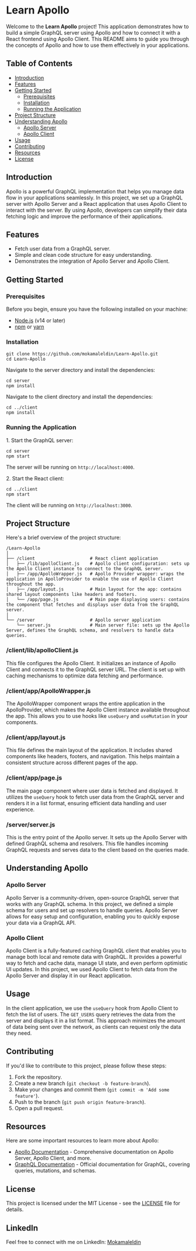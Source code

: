<!DOCTYPE html>
<html lang="en">
<head>
    <meta charset="UTF-8">
    <meta name="viewport" content="width=device-width, initial-scale=1.0">
</head>
<body>

<h1>Learn Apollo</h1>

<p>Welcome to the <strong>Learn Apollo</strong> project! This application demonstrates how to build a simple GraphQL server using Apollo and how to connect it with a React frontend using Apollo Client. This README aims to guide you through the concepts of Apollo and how to use them effectively in your applications.</p>

<h2>Table of Contents</h2>
<ul>
    <li><a href="#introduction">Introduction</a></li>
    <li><a href="#features">Features</a></li>
    <li><a href="#getting-started">Getting Started</a>
        <ul>
            <li><a href="#prerequisites">Prerequisites</a></li>
            <li><a href="#installation">Installation</a></li>
            <li><a href="#running-the-application">Running the Application</a></li>
        </ul>
    </li>
    <li><a href="#project-structure">Project Structure</a></li>
    <li><a href="#understanding-apollo">Understanding Apollo</a>
        <ul>
            <li><a href="#apollo-server">Apollo Server</a></li>
            <li><a href="#apollo-client">Apollo Client</a></li>
        </ul>
    </li>
    <li><a href="#usage">Usage</a></li>
    <li><a href="#contributing">Contributing</a></li>
    <li><a href="#resources">Resources</a></li>
    <li><a href="#license">License</a></li>
</ul>

<h2 id="introduction">Introduction</h2>
<p>Apollo is a powerful GraphQL implementation that helps you manage data flow in your applications seamlessly. In this project, we set up a GraphQL server with Apollo Server and a React application that uses Apollo Client to interact with the server. By using Apollo, developers can simplify their data fetching logic and improve the performance of their applications.</p>

<h2 id="features">Features</h2>
<ul>
    <li>Fetch user data from a GraphQL server.</li>
    <li>Simple and clean code structure for easy understanding.</li>
    <li>Demonstrates the integration of Apollo Server and Apollo Client.</li>
</ul>

<h2 id="getting-started">Getting Started</h2>

<h3 id="prerequisites">Prerequisites</h3>
<p>Before you begin, ensure you have the following installed on your machine:</p>
<ul>
    <li><a href="https://nodejs.org/en/download/">Node.js</a> (v14 or later)</li>
    <li><a href="https://www.npmjs.com/get-npm">npm</a> or <a href="https://yarnpkg.com/getting-started/install">yarn</a></li>
</ul>

<h3 id="installation">Installation</h3>
<pre><code>git clone https://github.com/mokamaleldin/Learn-Apollo.git
cd Learn-Apollo
</code></pre>
<p>Navigate to the server directory and install the dependencies:</p>
<pre><code>cd server
npm install
</code></pre>
<p>Navigate to the client directory and install the dependencies:</p>
<pre><code>cd ../client
npm install
</code></pre>

<h3 id="running-the-application">Running the Application</h3>
<p>1. Start the GraphQL server:</p>
<pre><code>cd server
npm start
</code></pre>
<p>The server will be running on <code>http://localhost:4000</code>.</p>
<p>2. Start the React client:</p>
<pre><code>cd ../client
npm start
</code></pre>
<p>The client will be running on <code>http://localhost:3000</code>.</p>

<h2 id="project-structure">Project Structure</h2>
<p>Here's a brief overview of the project structure:</p>
<pre><code>/Learn-Apollo
│
├── /client                     # React client application
│   ├── /lib/apolloClient.js    # Apollo client configuration: sets up the Apollo Client instance to connect to the GraphQL server.
│   ├── /app/ApolloWrapper.js   # Apollo Provider wrapper: wraps the application in ApolloProvider to enable the use of Apollo Client throughout the app.
│   ├── /app/layout.js          # Main layout for the app: contains shared layout components like headers and footers.
│   └── /app/page.js            # Main page displaying users: contains the component that fetches and displays user data from the GraphQL server.
│
└── /server                     # Apollo server application
    └── server.js               # Main server file: sets up the Apollo Server, defines the GraphQL schema, and resolvers to handle data queries.
</code></pre>

<h3 id="client/apolloClient.js">/client/lib/apolloClient.js</h3>
<p>This file configures the Apollo Client. It initializes an instance of Apollo Client and connects it to the GraphQL server URL. The client is set up with caching mechanisms to optimize data fetching and performance.</p>

<h3 id="client/ApolloWrapper.js">/client/app/ApolloWrapper.js</h3>
<p>The ApolloWrapper component wraps the entire application in the ApolloProvider, which makes the Apollo Client instance available throughout the app. This allows you to use hooks like <code>useQuery</code> and <code>useMutation</code> in your components.</p>

<h3 id="client/layout.js">/client/app/layout.js</h3>
<p>This file defines the main layout of the application. It includes shared components like headers, footers, and navigation. This helps maintain a consistent structure across different pages of the app.</p>

<h3 id="client/page.js">/client/app/page.js</h3>
<p>The main page component where user data is fetched and displayed. It utilizes the <code>useQuery</code> hook to fetch user data from the GraphQL server and renders it in a list format, ensuring efficient data handling and user experience.</p>

<h3 id="server/server.js">/server/server.js</h3>
<p>This is the entry point of the Apollo server. It sets up the Apollo Server with defined GraphQL schema and resolvers. This file handles incoming GraphQL requests and serves data to the client based on the queries made.</p>

<h2 id="understanding-apollo">Understanding Apollo</h2>

<h3 id="apollo-server">Apollo Server</h3>
<p>Apollo Server is a community-driven, open-source GraphQL server that works with any GraphQL schema. In this project, we defined a simple schema for users and set up resolvers to handle queries. Apollo Server allows for easy setup and configuration, enabling you to quickly expose your data via a GraphQL API.</p>

<h3 id="apollo-client">Apollo Client</h3>
<p>Apollo Client is a fully-featured caching GraphQL client that enables you to manage both local and remote data with GraphQL. It provides a powerful way to fetch and cache data, manage UI state, and even perform optimistic UI updates. In this project, we used Apollo Client to fetch data from the Apollo Server and display it in our React application.</p>

<h2 id="usage">Usage</h2>
<p>In the client application, we use the <code>useQuery</code> hook from Apollo Client to fetch the list of users. The <code>GET_USERS</code> query retrieves the data from the server and displays it in a list format. This approach minimizes the amount of data being sent over the network, as clients can request only the data they need.</p>

<h2 id="contributing">Contributing</h2>
<p>If you'd like to contribute to this project, please follow these steps:</p>
<ol>
    <li>Fork the repository.</li>
    <li>Create a new branch (<code>git checkout -b feature-branch</code>).</li>
    <li>Make your changes and commit them (<code>git commit -m 'Add some feature'</code>).</li>
    <li>Push to the branch (<code>git push origin feature-branch</code>).</li>
    <li>Open a pull request.</li>
</ol>

<h2 id="resources">Resources</h2>
<p>Here are some important resources to learn more about Apollo:</p>
<ul>
    <li><a href="https://www.apollographql.com/docs/">Apollo Documentation</a> - Comprehensive documentation on Apollo Server, Apollo Client, and more.</li>
    <li><a href="https://graphql.org/learn/">GraphQL Documentation</a> - Official documentation for GraphQL, covering queries, mutations, and schemas.</li>
</ul>

<h2 id="license">License</h2>
<p>This project is licensed under the MIT License - see the <a href="LICENSE">LICENSE</a> file for details.</p>

<h2>LinkedIn</h2>
<p>Feel free to connect with me on LinkedIn: <a href="https://www.linkedin.com/in/mokamaleldin/" target="_blank">Mokamaleldin</a></p>

</body>
</html>
